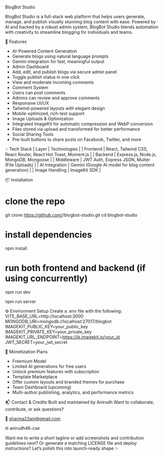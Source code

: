 

BlogBot Studio

BlogBot Studio is a full-stack web platform that helps users generate, manage, and publish visually stunning blog content with ease. Powered by AI and backed by a robust admin system, BlogBot Studio blends automation with creativity to streamline blogging for individuals and teams.

🚀 Features
- AI-Powered Content Generation
- Generate blogs using natural language prompts
- Gemini integration for fast, meaningful output
- Admin Dashboard
- Add, edit, and publish blogs via secure admin panel
- Toggle publish status in one click
- View and moderate incoming comments
- Comment System
- Users can post comments
- Admins can review and approve comments
- Responsive UI/UX
- Tailwind-powered layouts with elegant design
- Mobile-optimized, rich-text support
- Image Uploads & Optimization
- Integrated ImageKit for automatic compression and WebP conversion
- Files stored via upload and transformed for better performance
- Social Sharing Tools
- Pre-built buttons to share posts on Facebook, Twitter, and more

💡 Tech Stack
| Layer | Technologies | 
| Frontend | React, Tailwind CSS, React Router, React Hot Toast, Moment.js | 
| Backend | Express.js, Node.js, MongoDB, Mongoose | 
| Middleware | JWT Auth, Express JSON, Multer (File Uploads) | 
| AI Integration | Gemini (Google AI model for blog content generation) | 
| Image Handling | ImageKit SDK | 



📦 Installation
# clone the repo
git clone https://github.com/<your-username>/blogbot-studio.git
cd blogbot-studio

# install dependencies
npm install

# run both frontend and backend (if using concurrently)
npm run dev

npm run server



⚙️ Environment Setup
Create a .env file with the following:
VITE_BASE_URL=http://localhost:3000
MONGODB_URI=mongodb://localhost:27017/blogbot
IMAGEKIT_PUBLIC_KEY=your_public_key
IMAGEKIT_PRIVATE_KEY=your_private_key
IMAGEKIT_URL_ENDPOINT=https://ik.imagekit.io/your_id
JWT_SECRET=your_jwt_secret



💸 Monetization Plans
- Freemium Model
- Limited AI generations for free users
- Unlock premium features with subscription
- Template Marketplace
- Offer custom layouts and branded themes for purchase
- Team Dashboard (upcoming)
- Multi-author publishing, analytics, and performance metrics

📬 Contact & Credits
Built and maintained by Anirudh
Want to collaborate, contribute, or ask questions?

📧 sharma23ani@gmail.com

🌐 anirudh46-cse



Want me to write a short tagline or add screenshots and contribution guidelines next? Or generate a matching LICENSE file and deploy instructions? Let’s polish this into launch-ready shape ✨
